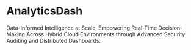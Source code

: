 # AnalyticsDash
Data-Informed Intelligence at Scale, Empowering Real-Time Decision-Making Across Hybrid Cloud Environments through Advanced Security Auditing and Distributed Dashboards.
